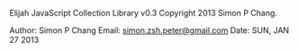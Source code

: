 Elijah JavaScript Collection Library v0.3
Copyright 2013 Simon P Chang.

Author: Simon P Chang
Email: simon.zsh.peter@gmail.com
Date: SUN, JAN 27 2013
